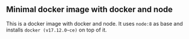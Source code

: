 ## Minimal docker image with docker and node

This is a docker image with docker and node. It uses `node:8` as
base and installs `docker (v17.12.0~ce)` on top of it.
